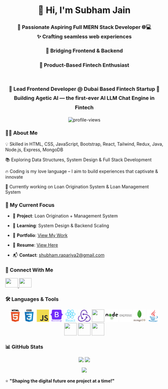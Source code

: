 <h1 align="center">👋 Hi, I'm Subham Jain</h1>

<h3 align="center" style="line-height:1.8;">
🚀 <strong>Passionate Aspiring Full MERN Stack Developer</strong>  
🌐💻  
<br/>
✨ Crafting seamless web experiences  
  
🔗 Bridging Frontend & Backend 

🏦 Product-Based Fintech Enthusiast  

<br/>
💼 Lead Frontend Developer @ Dubai Based Fintech Startup  
🤖 Building <strong>Agetic AI</strong> — the first-ever AI LLM Chat Engine in Fintech
</h3>

<p align="center">
<img src="https://komarev.com/ghpvc/?username=subham7769&label=Profile%20Views&color=0e75b6&style=juicyfresh" alt="profile-views" />  
<a href="https://github.com/ryo-ma/github-profile-trophy">
<!-- <img src="https://github-profile-trophy.vercel.app/?username=subham7769&theme=flat&margin-w=5&margin-h=5" alt="trophies" /> -->
</a>
</p>



### 🧑‍💻 About Me

💡 Skilled in HTML, CSS, JavaScript, Bootstrap, React, Tailwind, Redux, Java, Node.js, Express, MongoDB

📚 Exploring Data Structures, System Design & Full Stack Development

🔥 Coding is my love language – I aim to build experiences that captivate & innovate

📌 Currently working on Loan Origination System & Loan Management System

### 🌟 My Current Focus  
- 🔭 **Project**: Loan Origination + Management System
  
- 🌱 **Learning**: System Design & Backend Scaling
  
- 📂 **Portfolio**: [View My Work](https://my-protfolio-react-three.vercel.app/)
  
- 📄 **Resume**: [View Here](https://www.canva.com/design/DAGAqykq824/3FrTByDu__OCsiRq6t0RSw/view?utm_content=DAGAqykq824&utm_campaign=designshare&utm_medium=link2&utm_source=uniquelinks&utlId=h61a1084774)
  
- 📬 **Contact**: shubham.rapariya2@gmail.com  



### 🤝 Connect With Me  
<p align="left">
<a href="https://linkedin.com/in/shubhamjain7769" target="_blank">
<img src="https://raw.githubusercontent.com/rahuldkjain/github-profile-readme-generator/master/src/images/icons/Social/linked-in-alt.svg" height="30" width="40" />
</a>
  
<a href="https://instagram.com/shubhamrapariya" target="_blank">
<img src="https://raw.githubusercontent.com/rahuldkjain/github-profile-readme-generator/master/src/images/icons/Social/instagram.svg" height="30" width="40" />
</a>
</p>


### 🛠️ Languages & Tools  
<p align="center">
<img src="https://raw.githubusercontent.com/devicons/devicon/master/icons/html5/html5-original-wordmark.svg" width="40" height="40"/>  
<img src="https://raw.githubusercontent.com/devicons/devicon/master/icons/css3/css3-original-wordmark.svg" width="40" height="40"/>  
<img src="https://raw.githubusercontent.com/devicons/devicon/master/icons/javascript/javascript-original.svg" width="40" height="40"/>  
<img src="https://raw.githubusercontent.com/devicons/devicon/master/icons/bootstrap/bootstrap-plain-wordmark.svg" width="40" height="40"/>  
<img src="https://raw.githubusercontent.com/devicons/devicon/master/icons/react/react-original-wordmark.svg" width="40" height="40"/>  
<img src="https://raw.githubusercontent.com/devicons/devicon/master/icons/redux/redux-original.svg" width="40" height="40"/>  
<img src="https://www.vectorlogo.zone/logos/tailwindcss/tailwindcss-icon.svg" width="40" height="40"/>  
<img src="https://raw.githubusercontent.com/devicons/devicon/master/icons/nodejs/nodejs-original-wordmark.svg" width="40" height="40"/>  
<img src="https://raw.githubusercontent.com/devicons/devicon/master/icons/express/express-original-wordmark.svg" width="40" height="40"/>  
<img src="https://raw.githubusercontent.com/devicons/devicon/master/icons/mongodb/mongodb-original-wordmark.svg" width="40" height="40"/>  
<img src="https://raw.githubusercontent.com/devicons/devicon/master/icons/java/java-original.svg" width="40" height="40"/>  
<img src="https://www.vectorlogo.zone/logos/git-scm/git-scm-icon.svg" width="40" height="40"/>  
<img src="https://www.vectorlogo.zone/logos/getpostman/getpostman-icon.svg" width="40" height="40"/>  
<img src="https://www.vectorlogo.zone/logos/figma/figma-icon.svg" width="40" height="40"/>  
</p>



### 📊 GitHub Stats  
<p align="center">
<img src="https://github-readme-stats.vercel.app/api?username=subham7769&show_icons=true&theme=tokyonight" height="165" />
<img src="https://github-readme-stats.vercel.app/api/top-langs/?username=subham7769&layout=compact&theme=tokyonight" height="165" />
</p>

<p align="center">
<img src="https://github-readme-streak-stats.herokuapp.com/?user=subham7769&theme=tokyonight" />
</p>



⭐ **"Shaping the digital future one project at a time!"**  
